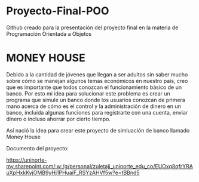 # Proyecto-Final-POO
Github creado para la presentación del proyecto final en la materia de Programación Orientada a Objetos

# MONEY HOUSE

Debido a la cantidad de jóvenes que llegan a ser adultos sin saber mucho sobre cómo se manejan algunos temas económicos en nuestro país, creo que es importante que todos conozcan el funcionamiento básico de un banco. Por esto mi idea para solucionar este problema es crear un programa que simule un banco donde los usuarios conozcan de primera mano acerca de cómo es el control y la administración de dinero en un banco, incluida algunas funciones para registrarte con una cuenta, enviar dinero o incluso ahorrar por cierto tiempo. 

Así nació la idea para crear este proyecto de simluación de banco llamado Money House

Documento del proyecto: 

https://uninorte-my.sharepoint.com/:w:/g/personal/zuletajj_uninorte_edu_co/EUOxq8qfrYRAuXpHxkKyjOMB9yHj1PHuaiF_RSYzAHVf5w?e=tBBnd5 
